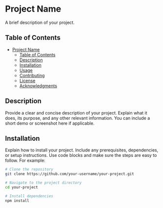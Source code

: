 # Project Name

A brief description of your project.

## Table of Contents
- [Project Name](#project-name)
  - [Table of Contents](#table-of-contents)
  - [Description](#description)
  - [Installation](#installation)
  - [Usage](#usage)
  - [Contributing](#contributing)
  - [License](#license)
  - [Acknowledgments](#acknowledgments)

## Description

Provide a clear and concise description of your project. Explain what it does, its purpose, and any other relevant information. You can include a short demo or screenshot here if applicable.

## Installation

Explain how to install your project. Include any prerequisites, dependencies, or setup instructions. Use code blocks and make sure the steps are easy to follow. For example:

```bash
# Clone the repository
git clone https://github.com/your-username/your-project.git

# Navigate to the project directory
cd your-project

# Install dependencies
npm install
